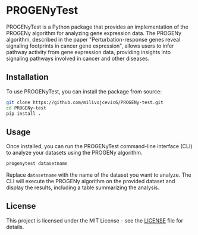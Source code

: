 # PROGENyTest

PROGENyTest is a Python package that provides an implementation of the PROGENy algorithm for analyzing gene expression data. The PROGENy algorithm, described in the paper "Perturbation-response genes reveal signaling footprints in cancer gene expression", allows users to infer pathway activity from gene expression data, providing insights into signaling pathways involved in cancer and other diseases.

## Installation

To use PROGENyTest, you can install the package from source:


```bash
git clone https://github.com/milivojcevic6/PROGENy-test.git
cd PROGENy-test
pip install .
```


## Usage

Once installed, you can run the PROGENyTest command-line interface (CLI) to analyze your datasets using the PROGENy algorithm.


```bash
progenytest datasetname
```


Replace `datasetname` with the name of the dataset you want to analyze. The CLI will execute the PROGENy algorithm on the provided dataset and display the results, including a table summarizing the analysis.


## License

This project is licensed under the MIT License - see the [LICENSE](LICENSE) file for details.

